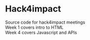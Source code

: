 # Hack4impact
Source code for hack4impact meetings <br />
Week 1 covers intro to HTML  <br />
Week 4 covers Javascript and APIs <br />
